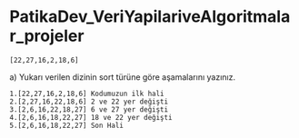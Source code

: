 # PatikaDev_VeriYapilariveAlgoritmalar_projeler
`[22,27,16,2,18,6]`

a) Yukarı verilen dizinin sort türüne göre aşamalarını yazınız.
``` a'nın cevapları:
1.[22,27,16,2,18,6] Kodumuzun ilk hali
2.[2,27,16,22,18,6] 2 ve 22 yer değişti
3.[2,6,16,22,18,27] 6 ve 27 yer değişti
4.[2,6,16,18,22,27] 18 ve 22 yer değişti
5.[2,6,16,18,22,27] Son Hali
```
